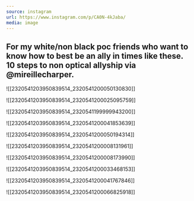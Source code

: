 ```yaml
---
source: instagram
url: https://www.instagram.com/p/CA0N-4kJaba/
media: image
---
```


## For my white/non black poc friends who want to know how to best be an ally in times like these. 10 steps to non optical allyship via @mireillecharper.

![[2320541203950839514_2320541200050130830]]

![[2320541203950839514_2320541200025095759]]

![[2320541203950839514_2320541199999943200]]

![[2320541203950839514_2320541200041853639]]

![[2320541203950839514_2320541200050194314]]

![[2320541203950839514_2320541200008131961]]

![[2320541203950839514_2320541200008173990]]

![[2320541203950839514_2320541200033468153]]

![[2320541203950839514_2320541200041767846]]

![[2320541203950839514_2320541200066825918]]

